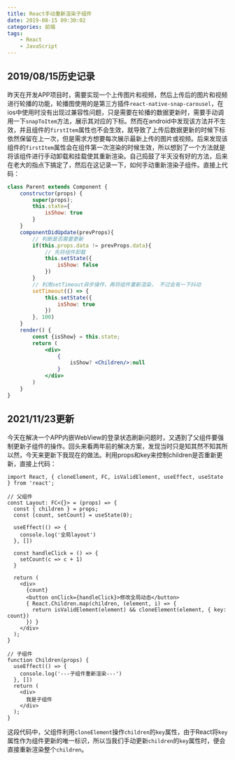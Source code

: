 ```yaml
---
title: React手动重新渲染子组件
date: 2019-08-15 09:30:02
categories: 前端
tags:
    - React
    - JavaScript
---
```


## 2019/08/15历史记录

昨天在开发APP项目时，需要实现一个上传图片和视频，然后上传后的图片和视频进行轮播的功能，轮播图使用的是第三方插件`react-native-snap-carousel`，在ios中使用时没有出现过兼容性问题，只是需要在轮播的数据更新时，需要手动调用一下`snapToItem`方法，展示其对应的下标。然而在android中发现该方法并不生效，并且组件的`firstItem`属性也不会生效，就导致了上传后数据更新的时候下标依然保留在上一次，但是需求方想要每次展示最新上传的图片或视频。后来发现该组件的`firstItem`属性会在组件第一次渲染的时候生效，所以想到了一个方法就是将该组件进行手动卸载和挂载使其重新渲染。自己捣鼓了半天没有好的方法，后来在老大的指点下搞定了，然后在这记录一下，如何手动重新渲染子组件。直接上代码：
```jsx
class Parent extends Component {
    constructor(props) {
        super(props);
        this.state={
            isShow: true
        }
    }
    componentDidUpdate(prevProps){
        // 判断是否需要更新
        if(this.props.data != prevProps.data){
            // 先将组件卸载
            this.setState({
                isShow: false
            })
        }
        // 利用setTimeout异步操作，再将组件重新渲染， 不过会有一下抖动
        setTimeout(() => {
            this.setState({
                isShow: true
            })
        }, 100)
    }
    render() {
        const {isShow} = this.state;
        return (
            <div>
                {
                    isShow? <Children/>:null
                }
            </div>
        )
    }
}
```

## 2021/11/23更新
今天在解决一个APP内嵌WebView的登录状态刷新问题时，又遇到了父组件要强制更新子组件的操作。回头来看两年前的解决方案，发现当时只是知其然不知其所以然，今天来更新下我现在的做法。利用props和key来控制children是否重新更新，直接上代码：
```tsx
import React, { cloneElement, FC, isValidElement, useEffect, useState } from 'react';

// 父组件
const Layout: FC<{}> = (props) => {
  const { children } = props;
  const [count, setCount] = useState(0);

  useEffect(() => {
    console.log('全局layout')
  }, [])

  const handleClick = () => {
    setCount(c => c + 1)
  }

  return (
    <div>
      {count}
      <button onClick={handleClick}>修改全局动态</button>
      { React.Children.map(children, (element, i) => {
        return isValidElement(element) && cloneElement(element, { key: count})
      }) }
    </div>
  );
}

// 子组件
function Children(props) {
  useEffect(() => {
    console.log('---子组件重新渲染---')
  }, [])
  return (
    <div>
      我是子组件
    </div>
  );
}

```
这段代码中，父组件利用`cloneElement`操作`children`的`key`属性，由于React将`key`属性作为组件更新的唯一标识，所以当我们手动更新`children`的`key`属性时，便会直接重新渲染整个`children`。
